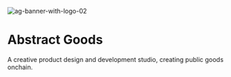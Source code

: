 ![ag-banner-with-logo-02](https://user-images.githubusercontent.com/21178/226079475-feb62e43-afe1-4d52-b65e-d59c40a219ea.png)

# Abstract Goods

A creative product design and development studio, creating public goods onchain.
